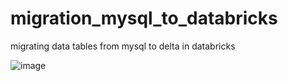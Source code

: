# migration_mysql_to_databricks
migrating data tables from mysql to delta in databricks

![image](https://github.com/user-attachments/assets/1df18cd2-e9e6-4da5-ac69-c91c158bc8b9)

